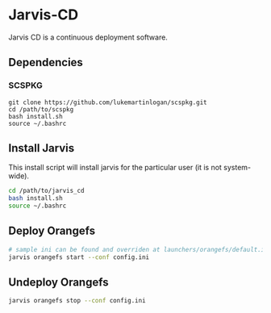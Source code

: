 # Jarvis-CD

Jarvis CD is a continuous deployment software.

## Dependencies

### SCSPKG

```
git clone https://github.com/lukemartinlogan/scspkg.git
cd /path/to/scspkg
bash install.sh
source ~/.bashrc
```

## Install Jarvis

This install script will install jarvis for the particular user
(it is not system-wide).

```bash
cd /path/to/jarvis_cd
bash install.sh
source ~/.bashrc
```

## Deploy Orangefs

```bash
# sample ini can be found and overriden at launchers/orangefs/default.ini
jarvis orangefs start --conf config.ini
```

## Undeploy Orangefs
```bash
jarvis orangefs stop --conf config.ini
```
